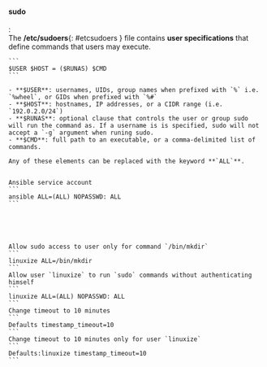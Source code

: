 #### sudo
:   
    The **/etc/sudoers**{: #etcsudoers } file contains **user specifications** that define commands that users may execute.

    ```
    $USER $HOST = ($RUNAS) $CMD
    ```

    - **$USER**: usernames, UIDs, group names when prefixed with `%` i.e. `%wheel`, or GIDs when prefixed with `%#`
    - **$HOST**: hostnames, IP addresses, or a CIDR range (i.e. `192.0.2.0/24`)
    - **$RUNAS**: optional clause that controls the user or group sudo will run the command as. If a username is is specified, sudo will not accept a `-g` argument when runing sudo. 
    - **$CMD**: full path to an executable, or a comma-delimited list of commands.

    Any of these elements can be replaced with the keyword **`ALL`**.


    Ansible service account
    ```
    ansible ALL=(ALL) NOPASSWD: ALL
    ```





    Allow sudo access to user only for command `/bin/mkdir`
    ```
    linuxize ALL=/bin/mkdir
    ```
    Allow user `linuxize` to run `sudo` commands without authenticating himself
    ```
    linuxize ALL=(ALL) NOPASSWD: ALL
    ```
    Change timeout to 10 minutes
    ```
    Defaults timestamp_timeout=10
    ```
    Change timeout to 10 minutes only for user `linuxize`
    ```
    Defaults:linuxize timestamp_timeout=10
    ```